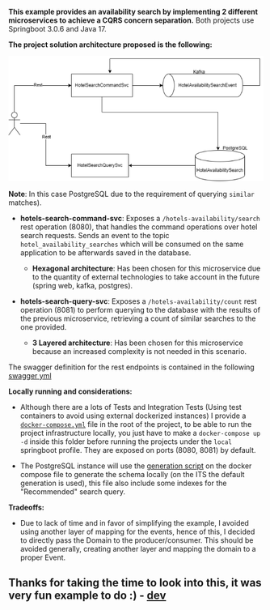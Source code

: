 **This example provides an availability search by implementing 2 different microservices to achieve
a CQRS concern separation.** Both projects use Springboot 3.0.6 and Java 17.

**The project solution architecture proposed is the following:**

![](docs/example_arq_diagram.png)

**Note**: In this case PostgreSQL due to the requirement of querying `similar` matches).

- **hotels-search-command-svc**: Exposes a `/hotels-availability/search` rest operation (8080), that handles the command operations over hotel search requests.
Sends an event to the topic `hotel_availability_searches` which will be consumed
on the same application to be afterwards saved in the database. 


  - **Hexagonal architecture**: Has been chosen for this microservice due
  to the quantity of external technologies to take account in the future
  (spring web, kafka, postgres).

- **hotels-search-query-svc**: Exposes a `/hotels-availability/count` rest operation (8081) to perform
querying to the database with the results of the previous microservice, retrieving a count of similar 
searches to the one provided.
  - **3 Layered architecture**: Has been chosen for this microservice because
  an increased complexity is not needed in this scenario.


The swagger definition for the rest endpoints is contained in the following
[swagger yml](.\docs\swagger_definition.yaml)

**Locally running and considerations:**

- Although there are a lots of Tests and Integration Tests (Using test containers to avoid using external dockerized instances)
I provide a [`docker-compose.yml`](docker-compose.yml) file in the root of the project, to be able to run the project infrastructure locally,
you just have to make a `docker-compose up -d` inside this folder before running the projects under the `local` springboot profile.
They are exposed on ports (8080, 8081) by default.

- The PostgreSQL instance will use the [generation script](sql/schema-generation.sql) on the docker compose file
to generate the schema locally (on the ITS the default generation is used), this file also include some indexes
for the "Recommended" search query.

**Tradeoffs:**

- Due to lack of time and in favor of simplifying the example, I avoided using another layer of mapping for the events, hence of this, I decided to directly
  pass the Domain to the producer/consumer. This should be avoided generally, creating another layer and mapping
  the domain to a proper Event.

**Thanks for taking the time to look into this, it was very fun example to do :) - [dev](http://www.github.com/droar)**
-